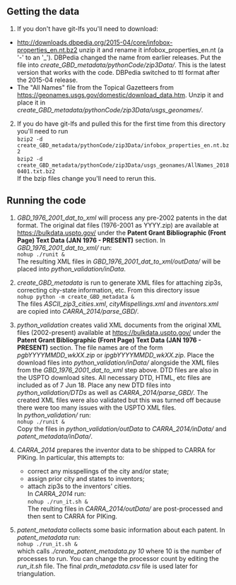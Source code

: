 ## Getting the data
1. If you don't have git-lfs you'll need to download:
* http://downloads.dbpedia.org/2015-04/core/infobox-properties_en.nt.bz2 
unzip it and rename it infobox_properties_en.nt (a '-' to an '_'). 
DBPedia changed the name from earlier releases.
Put the file into _create_GBD_metadata/pythonCode/zip3Data/_.
This is the latest version that works with the code.
DBPedia switched to ttl format after the 2015-04 release.
* The "All Names" file from the Topical Gazetteers from 
https://geonames.usgs.gov/domestic/download_data.htm.
Unzip it and place it in _create_GBD_metadata/pythonCode/zip3Data/usgs_geonames/_.

2. If you do have git-lfs and pulled this for the first time from this directory you'll need to run  
`bzip2 -d create_GBD_metadata/pythonCode/zip3Data/infobox_properties_en.nt.bz2`  
`bzip2 -d create_GBD_metadata/pythonCode/zip3Data/usgs_geonames/AllNames_20180401.txt.bz2`  
If the bzip files change you'll need to rerun this.

## Running the code
1. _GBD\_1976\_2001\_dat\_to\_xml_ will process any
pre-2002 patents in the dat format.
The original dat files (1976-2001 as YYYY.zip) are available at 
https://bulkdata.uspto.gov/
under the **Patent Grant Bibliographic (Front Page) Text Data (JAN 1976 - PRESENT)** section.
In _GBD\_1976\_2001\_dat\_to\_xml/_ run:  
`nohup ./runit &`  
The resulting XML files in _GBD\_1976\_2001\_dat\_to\_xml/outData/_ will be placed into _python\_validation/inData_.

2. _create\_GBD\_metadata_ is run to generate XML files
for attaching zip3s, correcting city-state information, etc.
From this directory issue  
`nohup python -m create_GBD_metadata &`  
The files 
_ASCII\_zip3\_cities.xml_, 
_cityMispellings.xml_ and 
_inventors.xml_
are copied into _CARRA\_2014/parse\_GBD/_.

3. _python\_validation_ creates valid XML documents from the original XML files (2002-present) available at 
https://bulkdata.uspto.gov/
under the **Patent Grant Bibliographic (Front Page) Text Data (JAN 1976 - PRESENT)** section.
The file names are of the form _pgbYYYYMMDD_wkXX.zip_ or _ipgbYYYYMMDD_wkXX.zip_.
Place the download files into _python\_validation/inData/_ alongside the XML files from the _GBD\_1976\_2001\_dat\_to\_xml_ step above.
DTD files are also in the USPTO download sites.
All necessary DTD, HTML, etc files are included as of 7 Jun 18.
Place any new DTD files into _python\_validation/DTDs_ as well as _CARRA\_2014/parse_GBD/_.
The created XML files were also validated but this was turned off because there were too many issues with the USPTO XML files.  
In _python\_validation/_ run:  
`nohup ./runit &`  
Copy the files in _python\_validation/outData_ to _CARRA\_2014/inData/_ and _patent\_metadata/inData/_.

4. _CARRA\_2014_ prepares the inventor data to be shipped to CARRA for PIKing.
In particular, this attempts to:
	* correct any misspellings of the city and/or state;
	* assign prior city and states to inventors;
	* attach zip3s to the inventors' cities.  
In _CARRA\_2014_ run:  
`nohup ./run_it.sh &`  
The reulting files in _CARRA\_2014/outData/_ are post-processed and then sent to CARRA for PIKing.

5. _patent\_metadata_ collects some basic information about each patent.
In _patent\_metadata_ run:  
`nohup ./run_it.sh &`  
which calls _./create\_patent\_metadata.py 10_ where 10 is the number of processes to run.
You can change the processor count by editing the _run\_it.sh_ file.
The final _prdn\_metadata.csv_ file is used later for triangulation.

